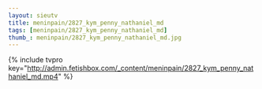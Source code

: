 ```yaml
--- 
layout: sieutv
title: meninpain/2827_kym_penny_nathaniel_md
tags: [meninpain/2827_kym_penny_nathaniel_md]
thumb_: meninpain/2827_kym_penny_nathaniel_md.jpg
---
```

{% include tvpro key="http://admin.fetishbox.com/_content/meninpain/2827_kym_penny_nathaniel_md.mp4" %} 

